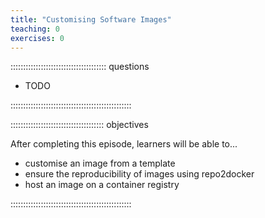 ```yaml
---
title: "Customising Software Images"
teaching: 0
exercises: 0
---
```


:::::::::::::::::::::::::::::::::::::: questions 

- TODO

::::::::::::::::::::::::::::::::::::::::::::::::

::::::::::::::::::::::::::::::::::::: objectives

After completing this episode, learners will be able to...

- customise an image from a template
- ensure the reproducibility of images using repo2docker
- host an image on a container registry

::::::::::::::::::::::::::::::::::::::::::::::::
